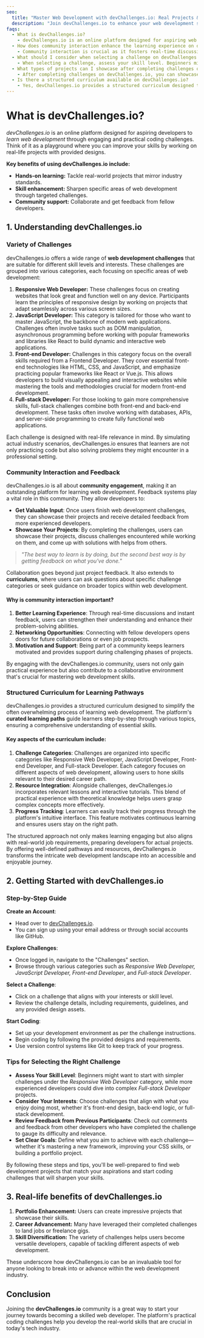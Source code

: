 ```yaml
---
seo:
  title: "Master Web Development with devChallenges.io: Real Projects & Community"
  description: "Join devChallenges.io to enhance your web development skills with real-world projects, community support, and a structured learning path."
faqs:
  - What is devChallenges.io?
    - devChallenges.io is an online platform designed for aspiring web developers to improve their skills through a variety of challenges.
  - How does community interaction enhance the learning experience on devChallenges.io?
    - Community interaction is crucial as it fosters real-time discussions and feedback, enabling users to learn from one another and gain insights that enhance their understanding of web development.
  - What should I consider when selecting a challenge on devChallenges.io?
    - When selecting a challenge, assess your skill level. Beginners might want to start with simpler tasks, while more experienced developers can tackle advanced challenges to further hone their skills.
  - What types of projects can I showcase after completing challenges on devChallenges.io?
    - After completing challenges on devChallenges.io, you can showcase a variety of projects including personal websites, web applications, and UI/UX designs. These projects can significantly enhance your portfolio and demonstrate your skills to potential employers.
  - Is there a structured curriculum available on devChallenges.io?
    - Yes, devChallenges.io provides a structured curriculum designed to guide users through various learning pathways, helping them progressively build their skills in web development.
---
```


# What is devChallenges.io?

_devChallenges.io_ is an online platform designed for aspiring developers to _learn web development_ through engaging and practical coding challenges. Think of it as a playground where you can improve your skills by working on real-life projects with provided designs.

**Key benefits of using devChallenges.io include:**

- **Hands-on learning:** Tackle real-world projects that mirror industry standards.
- **Skill enhancement:** Sharpen specific areas of web development through targeted challenges.
- **Community support:** Collaborate and get feedback from fellow developers.

## 1. Understanding devChallenges.io

### Variety of Challenges

devChallenges.io offers a wide range of **web development challenges** that are suitable for different skill levels and interests. These challenges are grouped into various categories, each focusing on specific areas of web development:

1.  **Responsive Web Developer:** These challenges focus on creating websites that look great and function well on any device. Participants learn the principles of responsive design by working on projects that adapt seamlessly across various screen sizes.
2.  **JavaScript Developer:** This category is tailored for those who want to master JavaScript, the backbone of modern web applications. Challenges often involve tasks such as DOM manipulation, asynchronous programming before working with popular frameworks and libraries like React to build dynamic and interactive web applications.
3.  **Front-end Developer:** Challenges in this category focus on the overall skills required from a Frontend Developer. They cover essential front-end technologies like HTML, CSS, and JavaScript, and emphasize practicing popular frameworks like React or Vue.js. This allows developers to build visually appealing and interactive websites while mastering the tools and methodologies crucial for modern front-end development.
4.  **Full-stack Developer:** For those looking to gain more comprehensive skills, full-stack challenges combine both front-end and back-end development. These tasks often involve working with databases, APIs, and server-side programming to create fully functional web applications.

Each challenge is designed with real-life relevance in mind. By simulating actual industry scenarios, devChallenges.io ensures that learners are not only practicing code but also solving problems they might encounter in a professional setting.

### Community Interaction and Feedback

devChallenges.io is all about **community engagement**, making it an outstanding platform for learning web development. Feedback systems play a vital role in this community. They allow developers to:

- **Get Valuable Input**: Once users finish web development challenges, they can showcase their projects and receive detailed feedback from more experienced developers.
- **Showcase Your Projects**: By completing the challenges, users can showcase their projects, discuss challenges encountered while working on them, and come up with solutions with helps from others.

> _"The best way to learn is by doing, but the second best way is by getting feedback on what you've done."_

Collaboration goes beyond just project feedback. It also extends to **curriculums**, where users can ask questions about specific challenge categories or seek guidance on broader topics within web development.

#### **Why is community interaction important?**

1.  **Better Learning Experience**: Through real-time discussions and instant feedback, users can strengthen their understanding and enhance their problem-solving abilities.
2.  **Networking Opportunities**: Connecting with fellow developers opens doors for future collaborations or even job prospects.
3.  **Motivation and Support**: Being part of a community keeps learners motivated and provides support during challenging phases of projects.

By engaging with the devChallenges.io community, users not only gain practical experience but also contribute to a collaborative environment that's crucial for mastering web development skills.

### Structured Curriculum for Learning Pathways

devChallenges.io provides a structured curriculum designed to simplify the often overwhelming process of learning web development. The platform's **curated learning paths** guide learners step-by-step through various topics, ensuring a comprehensive understanding of essential skills.

#### Key aspects of the curriculum include:

1.  **Challenge Categories**: Challenges are organized into specific categories like Responsive Web Developer, JavaScript Developer, Front-end Developer, and Full-stack Developer. Each category focuses on different aspects of web development, allowing users to hone skills relevant to their desired career path.
2.  **Resource Integration**: Alongside challenges, devChallenges.io incorporates relevant lessons and interactive tutorials. This blend of practical experience with theoretical knowledge helps users grasp complex concepts more effectively.
3.  **Progress Tracking**: Learners can easily track their progress through the platform's intuitive interface. This feature motivates continuous learning and ensures users stay on the right path.

The structured approach not only makes learning engaging but also aligns with real-world job requirements, preparing developers for actual projects. By offering well-defined pathways and resources, devChallenges.io transforms the intricate web development landscape into an accessible and enjoyable journey.

## 2. Getting Started with devChallenges.io

### Step-by-Step Guide

**Create an Account**:

- Head over to [devChallenges.io](https://devchallenges.io).
- You can sign up using your email address or through social accounts like GitHub.

**Explore Challenges**:

- Once logged in, navigate to the "Challenges" section.
- Browse through various categories such as _Responsive Web Developer, JavaScript Developer, Front-end Developer_, and _Full-stack Developer_.

**Select a Challenge**:

- Click on a challenge that aligns with your interests or skill level.
- Review the challenge details, including requirements, guidelines, and any provided design assets.

**Start Coding**:

- Set up your development environment as per the challenge instructions.
- Begin coding by following the provided designs and requirements.
- Use version control systems like Git to keep track of your progress.

### Tips for Selecting the Right Challenge

- **Assess Your Skill Level**: Beginners might want to start with simpler challenges under the _Responsive Web Developer_ category, while more experienced developers could dive into complex _Full-stack Developer_ projects.
- **Consider Your Interests**: Choose challenges that align with what you enjoy doing most, whether it's front-end design, back-end logic, or full-stack development.
- **Review Feedback from Previous Participants**: Check out comments and feedback from other developers who have completed the challenge to gauge its difficulty and relevance.
- **Set Clear Goals**: Define what you aim to achieve with each challenge—whether it's mastering a new framework, improving your CSS skills, or building a portfolio project.

By following these steps and tips, you'll be well-prepared to find web development projects that match your aspirations and start coding challenges that will sharpen your skills.

## 3. Real-life benefits of devChallenges.io

1.  **Portfolio Enhancement:** Users can create impressive projects that showcase their skills.
2.  **Career Advancement:** Many have leveraged their completed challenges to land jobs or freelance gigs.
3.  **Skill Diversification:** The variety of challenges helps users become versatile developers, capable of tackling different aspects of web development.

These underscore how devChallenges.io can be an invaluable tool for anyone looking to break into or advance within the web development industry.

## Conclusion

Joining the **devChallenges.io** community is a great way to start your journey towards becoming a skilled web developer. The platform's practical coding challenges help you develop the real-world skills that are crucial in today's tech industry.
